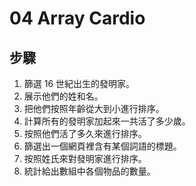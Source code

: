 # 04 Array Cardio

## 步驟

1. 篩選 16 世紀出生的發明家。
2. 展示他們的姓和名。
3. 把他們按照年齡從大到小進行排序。
4. 計算所有的發明家加起來一共活了多少歲。
5. 按照他們活了多久來進行排序。
6. 篩選出一個網頁裡含有某個詞語的標題。
7. 按照姓氏來對發明家進行排序。
8. 統計給出數組中各個物品的數量。
